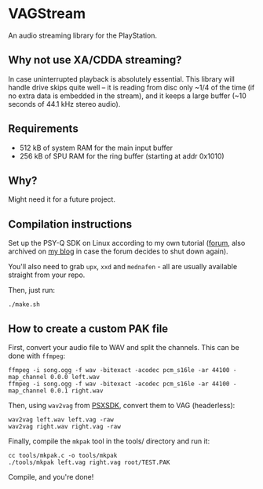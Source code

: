 # VAGStream
An audio streaming library for the PlayStation.

## Why not use XA/CDDA streaming?
In case uninterrupted playback is absolutely essential.
This library will handle drive skips quite well – it is reading from disc only ~1/4 of the time (if no extra data is embedded in the stream),
and it keeps a large buffer (~10 seconds of 44.1 kHz stereo audio).

## Requirements
- 512 kB of system RAM for the main input buffer
- 256 kB of SPU RAM for the ring buffer (starting at addr 0x1010)

## Why?
Might need it for a future project.

## Compilation instructions
Set up the PSY-Q SDK on Linux according to my own tutorial ([forum](http://www.psxdev.net/forum/viewtopic.php?f=53&t=3737), also archived on [my blog](https://blog.prochazkaml.eu/index.php/article/psyq-modern-linux) in case the forum decides to shut down again).

You'll also need to grab `upx`, `xxd` and `mednafen` - all are usually available straight from your repo.

Then, just run:

```
./make.sh
```

## How to create a custom PAK file
First, convert your audio file to WAV and split the channels. This can be done with `ffmpeg`:

```
ffmpeg -i song.ogg -f wav -bitexact -acodec pcm_s16le -ar 44100 -map_channel 0.0.0 left.wav
ffmpeg -i song.ogg -f wav -bitexact -acodec pcm_s16le -ar 44100 -map_channel 0.0.1 right.wav
```

Then, using `wav2vag` from [PSXSDK](https://github.com/simias/psxsdk/blob/master/tools/wav2vag.c), convert them to VAG (headerless):

```
wav2vag left.wav left.vag -raw
wav2vag right.wav right.vag -raw
```

Finally, compile the `mkpak` tool in the tools/ directory and run it:

```
cc tools/mkpak.c -o tools/mkpak
./tools/mkpak left.vag right.vag root/TEST.PAK
```

Compile, and you're done!
